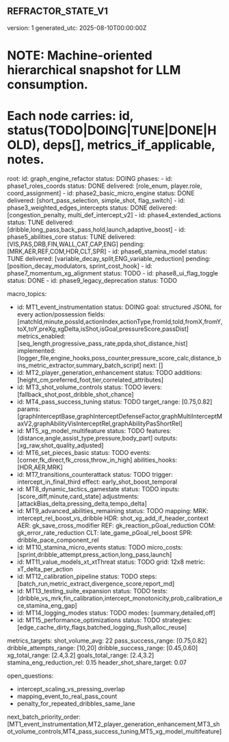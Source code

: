 ## REFRACTOR_STATE_V1
version: 1
generated_utc: 2025-08-10T00:00:00Z

# NOTE: Machine-oriented hierarchical snapshot for LLM consumption.
# Each node carries: id, status(TODO|DOING|TUNE|DONE|HOLD), deps[], metrics_if_applicable, notes.

root:
  id: graph_engine_refactor
  status: DOING
  phases:
    - id: phase1_roles_coords
      status: DONE
      delivered: [role_enum, player.role, coord_assignment]
    - id: phase2_basic_micro_engine
      status: DONE
      delivered: [short_pass_selection, simple_shot, flag_switch]
    - id: phase3_weighted_edges_intercepts
      status: DONE
      delivered: [congestion_penalty, multi_def_intercept_v2]
    - id: phase4_extended_actions
      status: TUNE
      delivered: [dribble,long_pass,back_pass,hold,launch,adaptive_boost]
    - id: phase5_abilities_core
      status: TUNE
      delivered: [VIS,PAS,DRB,FIN,WALL,CAT,CAP,ENG]
      pending: [MRK,AER,REF,COM,HDR,CLT,SPR]
    - id: phase6_stamina_model
      status: TUNE
      delivered: [variable_decay_split,ENG_variable_reduction]
      pending: [position_decay_modulators, sprint_cost_hook]
    - id: phase7_momentum_xg_alignment
      status: TODO
    - id: phase8_ui_flag_toggle
      status: DONE
    - id: phase9_legacy_deprecation
      status: TODO

macro_topics:
  - id: MT1_event_instrumentation
    status: DOING
    goal: structured JSONL for every action/possession
    fields: [matchId,minute,possId,actionIndex,actionType,fromId,toId,fromX,fromY,toX,toY,preXg,xgDelta,isShot,isGoal,pressureScore,passDist]
    metrics_enabled: [seq_length,progressive_pass_rate,ppda,shot_distance_hist]
    implemented: [logger_file,engine_hooks,poss_counter,pressure_score_calc,distance_bins_metric_extractor,summary_batch_script]
    next: []
  - id: MT2_player_generation_enhancement
    status: TODO
    additions: [height_cm,preferred_foot,tier,correlated_attributes]
  - id: MT3_shot_volume_controls
    status: TODO
    levers: [fallback_shot,post_dribble_shot_chance]
  - id: MT4_pass_success_tuning
    status: TODO
    target_range: [0.75,0.82]
    params: [graphInterceptBase,graphInterceptDefenseFactor,graphMultiInterceptMaxV2,graphAbilityVisInterceptRel,graphAbilityPasShortRel]
  - id: MT5_xg_model_multifeature
    status: TODO
    features: [distance,angle,assist_type,pressure,body_part]
    outputs: [xg_raw,shot_quality_adjusted]
  - id: MT6_set_pieces_basic
    status: TODO
    events: [corner,fk_direct,fk_cross,throw_in_high]
    abilities_hooks: [HDR,AER,MRK]
  - id: MT7_transitions_counterattack
    status: TODO
    trigger: intercept_in_final_third
    effect: early_shot_boost_temporal
  - id: MT8_dynamic_tactics_gamestate
    status: TODO
    inputs: [score_diff,minute,card_state]
    adjustments: [attackBias_delta,pressing_delta,tempo_delta]
  - id: MT9_advanced_abilities_remaining
    status: TODO
    mapping:
      MRK: intercept_rel_boost_vs_dribble
      HDR: shot_xg_add_if_header_context
      AER: gk_save_cross_modifier
      REF: gk_reaction_pGoal_reduction
      COM: gk_error_rate_reduction
      CLT: late_game_pGoal_rel_boost
      SPR: dribble_pace_component_rel
  - id: MT10_stamina_micro_events
    status: TODO
    micro_costs: [sprint,dribble_attempt,press_action,long_pass,launch]
  - id: MT11_value_models_xt_xtThreat
    status: TODO
    grid: 12x8
    metric: xT_delta_per_action
  - id: MT12_calibration_pipeline
    status: TODO
    steps: [batch_run,metric_extract,divergence_score,report_md]
  - id: MT13_testing_suite_expansion
    status: TODO
    tests: [dribble_vs_mrk,fin_calibration,intercept_monotonicity,prob_calibration_ece,stamina_eng_gap]
  - id: MT14_logging_modes
    status: TODO
    modes: [summary,detailed,off]
  - id: MT15_performance_optimizations
    status: TODO
    strategies: [edge_cache_dirty_flags,batched_logging_flush,alloc_reuse]

metrics_targets:
  shot_volume_avg: 22
  pass_success_range: [0.75,0.82]
  dribble_attempts_range: [10,20]
  dribble_success_range: [0.45,0.60]
  xg_total_range: [2.4,3.2]
  goals_total_range: [2.4,3.2]
  stamina_eng_reduction_rel: 0.15
  header_shot_share_target: 0.07

open_questions:
  - intercept_scaling_vs_pressing_overlap
  - mapping_event_to_real_pass_count
  - penalty_for_repeated_dribbles_same_lane

next_batch_priority_order: [MT1_event_instrumentation,MT2_player_generation_enhancement,MT3_shot_volume_controls,MT4_pass_success_tuning,MT5_xg_model_multifeature]
